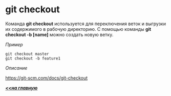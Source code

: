 # git checkout

Команда **git checkout** используется для переключения веток и выгрузки их содержимого в рабочую директорию.
С помощью команды **git checkout -b [name]** можно создать новую ветку.

*Пример*
```hash = 
git checkout master
git checkout -b feature1
```
*Описание*

https://git-scm.com/docs/git-checkout

***[<<на главную](./readme.md)***